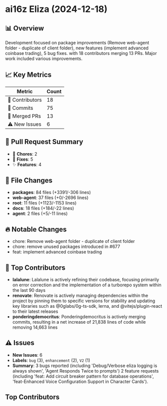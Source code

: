 # ai16z Eliza (2024-12-18)
    
## 📊 Overview
Development focused on package improvements (Remove web-agent folder - duplicate of client folder), new features (implement advanced coinbase trading), 5 bug fixes. with 18 contributors merging 13 PRs. Major work included various improvements.

## 📈 Key Metrics
| Metric | Count |
|---------|--------|
| 👥 Contributors | 18 |
| 📝 Commits | 75 |
| 🔄 Merged PRs | 13 |
| ⚠️ New Issues | 6 |

## 🔄 Pull Request Summary
- 🧹 **Chores**: 2
- 🐛 **Fixes**: 5
- ✨ **Features**: 4

## 📁 File Changes
- **packages**: 84 files (+3391/-306 lines)
- **web-agent**: 37 files (+0/-2696 lines)
- **root**: 11 files (+1123/-1153 lines)
- **docs**: 18 files (+184/-22 lines)
- **agent**: 2 files (+5/-11 lines)

## 🔥 Notable Changes
- chore: Remove web-agent folder - duplicate of client folder
- chore: remove unused packages introduced in #677
- feat: implement advanced coinbase trading

## 👥 Top Contributors
- **lalalune**: Lalalune is actively refining their codebase, focusing primarily on error correction and the implementation of a turborepo system within the last 90 days
- **renovate**: Renovate is actively managing dependencies within the project by pinning them to specific versions for stability and updating key libraries such as @0glabs/0g-ts-sdk, lerna, and @vitejs/plugin-react to their latest releases
- **ponderingdemocritus**: Ponderingdemocritus is actively merging commits, resulting in a net increase of 21,838 lines of code while removing 14,663 lines

## ⚠️ Issues
- **New Issues**: 6
- **Labels**: `bug` (3), `enhancement` (2), `V2` (1)
- **Summary**: 3 bugs reported (including 'Debug/Verbose eliza logging is always shown', 'Agent Responds Twice to prompts') 2 feature requests (including 'feat: Add circuit breaker pattern for database operations', 'feat-Enhanced Voice Configuration Support in Character Cards').

## Top Contributors
